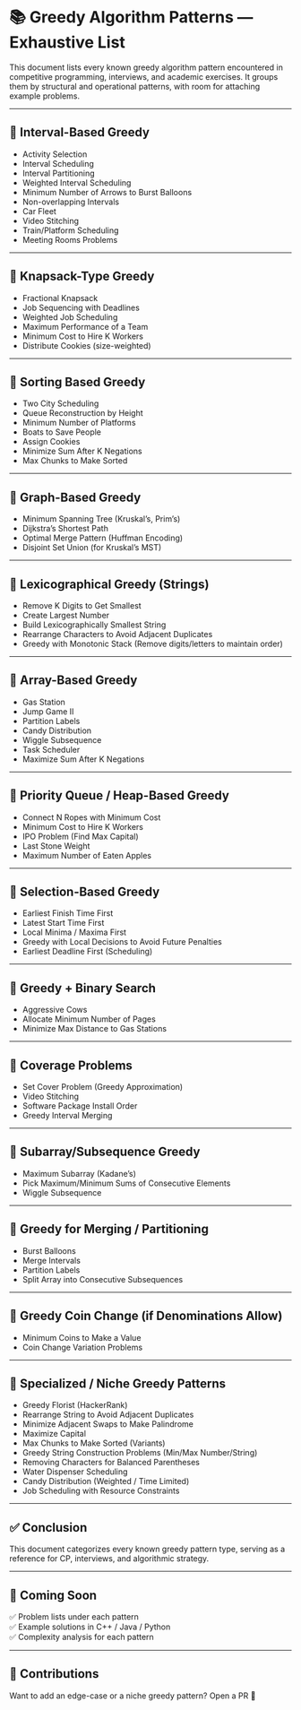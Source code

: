
# 📚 Greedy Algorithm Patterns — Exhaustive List

This document lists every known greedy algorithm pattern encountered in competitive programming, interviews, and academic exercises. It groups them by structural and operational patterns, with room for attaching example problems.

---

## 📌 Interval-Based Greedy

- Activity Selection
- Interval Scheduling
- Interval Partitioning
- Weighted Interval Scheduling
- Minimum Number of Arrows to Burst Balloons
- Non-overlapping Intervals
- Car Fleet
- Video Stitching
- Train/Platform Scheduling
- Meeting Rooms Problems

---

## 📌 Knapsack-Type Greedy

- Fractional Knapsack
- Job Sequencing with Deadlines
- Weighted Job Scheduling
- Maximum Performance of a Team
- Minimum Cost to Hire K Workers
- Distribute Cookies (size-weighted)

---

## 📌 Sorting Based Greedy

- Two City Scheduling
- Queue Reconstruction by Height
- Minimum Number of Platforms
- Boats to Save People
- Assign Cookies
- Minimize Sum After K Negations
- Max Chunks to Make Sorted

---

## 📌 Graph-Based Greedy

- Minimum Spanning Tree (Kruskal’s, Prim’s)
- Dijkstra’s Shortest Path
- Optimal Merge Pattern (Huffman Encoding)
- Disjoint Set Union (for Kruskal’s MST)

---

## 📌 Lexicographical Greedy (Strings)

- Remove K Digits to Get Smallest
- Create Largest Number
- Build Lexicographically Smallest String
- Rearrange Characters to Avoid Adjacent Duplicates
- Greedy with Monotonic Stack (Remove digits/letters to maintain order)

---

## 📌 Array-Based Greedy

- Gas Station
- Jump Game II
- Partition Labels
- Candy Distribution
- Wiggle Subsequence
- Task Scheduler
- Maximize Sum After K Negations

---

## 📌 Priority Queue / Heap-Based Greedy

- Connect N Ropes with Minimum Cost
- Minimum Cost to Hire K Workers
- IPO Problem (Find Max Capital)
- Last Stone Weight
- Maximum Number of Eaten Apples

---

## 📌 Selection-Based Greedy

- Earliest Finish Time First
- Latest Start Time First
- Local Minima / Maxima First
- Greedy with Local Decisions to Avoid Future Penalties
- Earliest Deadline First (Scheduling)

---

## 📌 Greedy + Binary Search

- Aggressive Cows
- Allocate Minimum Number of Pages
- Minimize Max Distance to Gas Stations

---

## 📌 Coverage Problems

- Set Cover Problem (Greedy Approximation)
- Video Stitching
- Software Package Install Order
- Greedy Interval Merging

---

## 📌 Subarray/Subsequence Greedy

- Maximum Subarray (Kadane’s)
- Pick Maximum/Minimum Sums of Consecutive Elements
- Wiggle Subsequence

---

## 📌 Greedy for Merging / Partitioning

- Burst Balloons
- Merge Intervals
- Partition Labels
- Split Array into Consecutive Subsequences

---

## 📌 Greedy Coin Change (if Denominations Allow)

- Minimum Coins to Make a Value
- Coin Change Variation Problems

---

## 📌 Specialized / Niche Greedy Patterns

- Greedy Florist (HackerRank)
- Rearrange String to Avoid Adjacent Duplicates
- Minimize Adjacent Swaps to Make Palindrome
- Maximize Capital
- Max Chunks to Make Sorted (Variants)
- Greedy String Construction Problems (Min/Max Number/String)
- Removing Characters for Balanced Parentheses
- Water Dispenser Scheduling
- Candy Distribution (Weighted / Time Limited)
- Job Scheduling with Resource Constraints

---

## ✅ Conclusion

This document categorizes every known greedy pattern type, serving as a reference for CP, interviews, and algorithmic strategy.

---

## 📌 Coming Soon

✅ Problem lists under each pattern  
✅ Example solutions in C++ / Java / Python  
✅ Complexity analysis for each pattern

---

## 📖 Contributions

Want to add an edge-case or a niche greedy pattern? Open a PR 🚀
